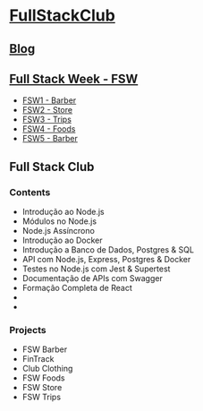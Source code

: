 # [FullStackClub](https://fullstackclub.com.br)

## [Blog](https://fullstackclub.com.br/blog/)

## [Full Stack Week - FSW](https://fullstackclub.com.br/fsw/)
<ul>
  <li><a href="https://github.com/douglasdl/FSW1-Barber">FSW1 - Barber</a></li>
  <li><a href="https://github.com/douglasdl/FSW2-Store">FSW2 - Store</a></li>
  <li><a href="https://github.com/douglasdl/FSW3-Trips">FSW3 - Trips</a></li>
  <li><a href="https://github.com/douglasdl/FSW-Foods">FSW4 - Foods</a></li>
  <li><a href="https://github.com/douglasdl/FSW5-Barber">FSW5 - Barber</a></li>
</ul>

## Full Stack Club

### Contents
<ul>
  <li>Introdução ao Node.js</li>
  <li>Módulos no Node.js</li>
  <li>Node.js Assíncrono</li>
  <li>Introdução ao Docker</li>
  <li>Introdução a Banco de Dados, Postgres & SQL</li>
  <li>API com Node.js, Express, Postgres & Docker</li>
  <li>Testes no Node.js com Jest & Supertest</li>
  <li>Documentação de APIs com Swagger</li>
  <li>Formação Completa de React</li>
  <li></li>
  <li></li>
</ul>

### Projects
<ul>
  <li>FSW Barber</li>
  <li>FinTrack</li>
  <li>Club Clothing</li>
  <li>FSW Foods</li>
  <li>FSW Store</li>
  <li>FSW Trips</li>
</ul>
